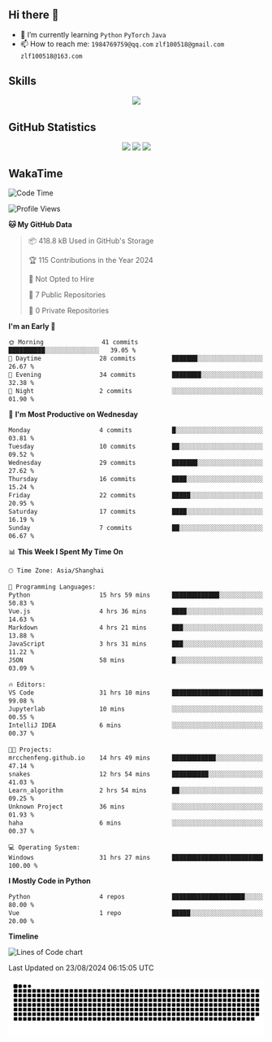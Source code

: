 ## Hi there 👋

- 🌱 I’m currently learning `Python` `PyTorch` `Java`
- 📫 How to reach me: `1984769759@qq.com` `zlf100518@gmail.com` `zlf100518@163.com`

## Skills
<div align="center"> <img src="https://skillicons.dev/icons?i=python,linux,git,github,html,css,js" /> </div>

## GitHub Statistics

<div align="center">
  <img src="https://github-readme-stats.vercel.app/api?username=mrcchenfeng&show_icons=true&theme=tokyonight" />
  <img src="https://github-readme-stats.vercel.app/api/top-langs/?username=mrcchenfeng&show_icons=true&theme=tokyonight" />
  <img src="https://github-readme-activity-graph.vercel.app/graph?username=mrcchenfeng&theme=xcode" />
</div>

## WakaTime

<!--START_SECTION:waka-->
![Code Time](http://img.shields.io/badge/Code%20Time-37%20hrs%2025%20mins-blue)

![Profile Views](http://img.shields.io/badge/Profile%20Views-1-blue)

**🐱 My GitHub Data** 

> 📦 418.8 kB Used in GitHub's Storage 
 > 
> 🏆 115 Contributions in the Year 2024
 > 
> 🚫 Not Opted to Hire
 > 
> 📜 7 Public Repositories 
 > 
> 🔑 0 Private Repositories 
 > 
**I'm an Early 🐤** 

```text
🌞 Morning                41 commits          ██████████░░░░░░░░░░░░░░░   39.05 % 
🌆 Daytime                28 commits          ███████░░░░░░░░░░░░░░░░░░   26.67 % 
🌃 Evening                34 commits          ████████░░░░░░░░░░░░░░░░░   32.38 % 
🌙 Night                  2 commits           ░░░░░░░░░░░░░░░░░░░░░░░░░   01.90 % 
```
📅 **I'm Most Productive on Wednesday** 

```text
Monday                   4 commits           █░░░░░░░░░░░░░░░░░░░░░░░░   03.81 % 
Tuesday                  10 commits          ██░░░░░░░░░░░░░░░░░░░░░░░   09.52 % 
Wednesday                29 commits          ███████░░░░░░░░░░░░░░░░░░   27.62 % 
Thursday                 16 commits          ████░░░░░░░░░░░░░░░░░░░░░   15.24 % 
Friday                   22 commits          █████░░░░░░░░░░░░░░░░░░░░   20.95 % 
Saturday                 17 commits          ████░░░░░░░░░░░░░░░░░░░░░   16.19 % 
Sunday                   7 commits           ██░░░░░░░░░░░░░░░░░░░░░░░   06.67 % 
```


📊 **This Week I Spent My Time On** 

```text
🕑︎ Time Zone: Asia/Shanghai

💬 Programming Languages: 
Python                   15 hrs 59 mins      █████████████░░░░░░░░░░░░   50.83 % 
Vue.js                   4 hrs 36 mins       ████░░░░░░░░░░░░░░░░░░░░░   14.63 % 
Markdown                 4 hrs 21 mins       ███░░░░░░░░░░░░░░░░░░░░░░   13.88 % 
JavaScript               3 hrs 31 mins       ███░░░░░░░░░░░░░░░░░░░░░░   11.22 % 
JSON                     58 mins             █░░░░░░░░░░░░░░░░░░░░░░░░   03.09 % 

🔥 Editors: 
VS Code                  31 hrs 10 mins      █████████████████████████   99.08 % 
Jupyterlab               10 mins             ░░░░░░░░░░░░░░░░░░░░░░░░░   00.55 % 
IntelliJ IDEA            6 mins              ░░░░░░░░░░░░░░░░░░░░░░░░░   00.37 % 

🐱‍💻 Projects: 
mrcchenfeng.github.io    14 hrs 49 mins      ████████████░░░░░░░░░░░░░   47.14 % 
snakes                   12 hrs 54 mins      ██████████░░░░░░░░░░░░░░░   41.03 % 
Learn_algorithm          2 hrs 54 mins       ██░░░░░░░░░░░░░░░░░░░░░░░   09.25 % 
Unknown Project          36 mins             ░░░░░░░░░░░░░░░░░░░░░░░░░   01.93 % 
haha                     6 mins              ░░░░░░░░░░░░░░░░░░░░░░░░░   00.37 % 

💻 Operating System: 
Windows                  31 hrs 27 mins      █████████████████████████   100.00 % 
```

**I Mostly Code in Python** 

```text
Python                   4 repos             ████████████████████░░░░░   80.00 % 
Vue                      1 repo              █████░░░░░░░░░░░░░░░░░░░░   20.00 % 
```



**Timeline**

![Lines of Code chart](https://raw.githubusercontent.com/mrcchenfeng/mrcchenfeng/main/assets/bar_graph.png)


 Last Updated on 23/08/2024 06:15:05 UTC
<!--END_SECTION:waka-->

<div align="center"><img src="./assets/github-snake-dark.svg" /></div>
